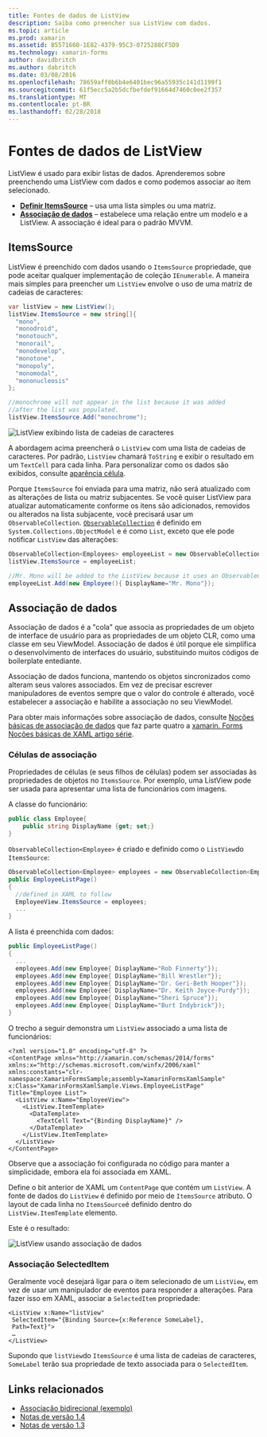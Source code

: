 ```yaml
---
title: Fontes de dados de ListView
description: Saiba como preencher sua ListView com dados.
ms.topic: article
ms.prod: xamarin
ms.assetid: B5571660-1E82-4379-95C3-0725288CF5D9
ms.technology: xamarin-forms
author: davidbritch
ms.author: dabritch
ms.date: 03/08/2016
ms.openlocfilehash: 78659aff0b6b4e6401bec96a55935c141d1199f1
ms.sourcegitcommit: 61f5ecc5a2b5dcfbefdef91664d7460c0ee2f357
ms.translationtype: MT
ms.contentlocale: pt-BR
ms.lasthandoff: 02/28/2018
---
```

# <a name="listview-data-sources"></a>Fontes de dados de ListView

ListView é usado para exibir listas de dados. Aprenderemos sobre preenchendo uma ListView com dados e como podemos associar ao item selecionado.

- **[Definir ItemsSource](#ItemsSource)**  &ndash; usa uma lista simples ou uma matriz.
- **[Associação de dados](#Data_Binding)**  &ndash; estabelece uma relação entre um modelo e a ListView. A associação é ideal para o padrão MVVM.

## <a name="itemssource"></a>ItemsSource
ListView é preenchido com dados usando o `ItemsSource` propriedade, que pode aceitar qualquer implementação de coleção `IEnumerable`. A maneira mais simples para preencher um `ListView` envolve o uso de uma matriz de cadeias de caracteres:

```csharp
var listView = new ListView();
listView.ItemsSource = new string[]{
  "mono",
  "monodroid",
  "monotouch",
  "monorail",
  "monodevelop",
  "monotone",
  "monopoly",
  "monomodal",
  "mononucleosis"
};

//monochrome will not appear in the list because it was added
//after the list was populated.
listView.ItemsSource.Add("monochrome");
```

![](data-and-databinding-images/itemssource-simple.png "ListView exibindo lista de cadeias de caracteres")

A abordagem acima preencherá o `ListView` com uma lista de cadeias de caracteres. Por padrão, `ListView` chamará `ToString` e exibir o resultado em um `TextCell` para cada linha. Para personalizar como os dados são exibidos, consulte [aparência célula](~/xamarin-forms/user-interface/listview/customizing-cell-appearance.md).

Porque `ItemsSource` foi enviada para uma matriz, não será atualizado com as alterações de lista ou matriz subjacentes. Se você quiser ListView para atualizar automaticamente conforme os itens são adicionados, removidos ou alterados na lista subjacente, você precisará usar um `ObservableCollection`. [`ObservableCollection`](https://developer.xamarin.com/api/type/System.Collections.ObjectModel.ObservableCollection%3CT%3E/) é definido em `System.Collections.ObjectModel` e é como `List`, exceto que ele pode notificar `ListView` das alterações:

```csharp
ObservableCollection<Employees> employeeList = new ObservableCollection<Employess>();
listView.ItemsSource = employeeList;

//Mr. Mono will be added to the ListView because it uses an ObservableCollection
employeeList.Add(new Employee(){ DisplayName="Mr. Mono"});
```

<a name="Data_Binding" />

## <a name="data-binding"></a>Associação de dados
Associação de dados é a "cola" que associa as propriedades de um objeto de interface de usuário para as propriedades de um objeto CLR, como uma classe em seu ViewModel. Associação de dados é útil porque ele simplifica o desenvolvimento de interfaces do usuário, substituindo muitos códigos de boilerplate entediante.

Associação de dados funciona, mantendo os objetos sincronizados como alteram seus valores associados. Em vez de precisar escrever manipuladores de eventos sempre que o valor do controle é alterado, você estabelecer a associação e habilite a associação no seu ViewModel.

Para obter mais informações sobre associação de dados, consulte [Noções básicas de associação de dados](~/xamarin-forms/xaml/xaml-basics/data-binding-basics.md) que faz parte quatro a [xamarin. Forms Noções básicas de XAML artigo série](~/xamarin-forms/xaml/xaml-basics/index.md).

### <a name="binding-cells"></a>Células de associação
Propriedades de células (e seus filhos de células) podem ser associadas às propriedades de objetos no `ItemsSource`. Por exemplo, uma ListView pode ser usada para apresentar uma lista de funcionários com imagens.

A classe do funcionário:

```csharp
public class Employee{
    public string DisplayName {get; set;}
}
```

`ObservableCollection<Employee>` é criado e definido como o `ListView`do `ItemsSource`:

```csharp
ObservableCollection<Employee> employees = new ObservableCollection<Employee>();
public EmployeeListPage()
{
  //defined in XAML to follow
  EmployeeView.ItemsSource = employees;
  ...
}
```

A lista é preenchida com dados:

```csharp
public EmployeeListPage()
{
  ...
  employees.Add(new Employee{ DisplayName="Rob Finnerty"});
  employees.Add(new Employee{ DisplayName="Bill Wrestler"});
  employees.Add(new Employee{ DisplayName="Dr. Geri-Beth Hooper"});
  employees.Add(new Employee{ DisplayName="Dr. Keith Joyce-Purdy"});
  employees.Add(new Employee{ DisplayName="Sheri Spruce"});
  employees.Add(new Employee{ DisplayName="Burt Indybrick"});
}
```

O trecho a seguir demonstra um `ListView` associado a uma lista de funcionários:

```xaml
<?xml version="1.0" encoding="utf-8" ?>
<ContentPage xmlns="http://xamarin.com/schemas/2014/forms"
xmlns:x="http://schemas.microsoft.com/winfx/2006/xaml"
xmlns:constants="clr-namespace:XamarinFormsSample;assembly=XamarinFormsXamlSample"
x:Class="XamarinFormsXamlSample.Views.EmployeeListPage"
Title="Employee List">
  <ListView x:Name="EmployeeView">
    <ListView.ItemTemplate>
      <DataTemplate>
        <TextCell Text="{Binding DisplayName}" />
      </DataTemplate>
    </ListView.ItemTemplate>
  </ListView>
</ContentPage>
```

Observe que a associação foi configurada no código para manter a simplicidade, embora ela foi associada em XAML.

Define o bit anterior de XAML um `ContentPage` que contém um `ListView`. A fonte de dados do `ListView` é definido por meio de `ItemsSource` atributo. O layout de cada linha no `ItemsSource`é definido dentro do `ListView.ItemTemplate` elemento.

Este é o resultado:

![](data-and-databinding-images/bound-data.png "ListView usando associação de dados")

### <a name="binding-selecteditem"></a>Associação SelectedItem

Geralmente você desejará ligar para o item selecionado de um `ListView`, em vez de usar um manipulador de eventos para responder a alterações. Para fazer isso em XAML, associar a `SelectedItem` propriedade:

```xaml
<ListView x:Name="listView"
 SelectedItem="{Binding Source={x:Reference SomeLabel},
 Path=Text}">
 …
</ListView>
```

Supondo que `listView`do `ItemsSource` é uma lista de cadeias de caracteres, `SomeLabel` terão sua propriedade de texto associada para o `SelectedItem`.



## <a name="related-links"></a>Links relacionados

- [Associação bidirecional (exemplo)](https://developer.xamarin.com/samples/xamarin-forms/UserInterface/ListView/SwitchEntryTwoBinding)
- [Notas de versão 1.4](http://forums.xamarin.com/discussion/35451/xamarin-forms-1-4-0-released/)
- [Notas de versão 1.3](http://forums.xamarin.com/discussion/29934/xamarin-forms-1-3-0-released/)
